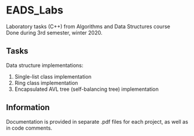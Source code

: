 # EADS_Labs
Laboratory tasks (C++) from Algorithms and Data Structures course\
Done during 3rd semester, winter 2020.


## Tasks
Data structure implementations:
1. Single-list class implementation
2. Ring class implementation
3. Encapsulated AVL tree (self-balancing tree) implementation

## Information

Documentation is provided in separate .pdf files for each project, as well as in code comments.

